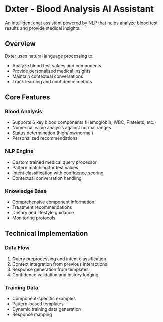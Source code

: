 # Dxter - Blood Analysis AI Assistant

An intelligent chat assistant powered by NLP that helps analyze blood test results and provide medical insights.

## Overview

Dxter uses natural language processing to:
- Analyze blood test values and components
- Provide personalized medical insights
- Maintain contextual conversations
- Track learning and confidence metrics

## Core Features

### Blood Analysis
- Supports 6 key blood components (Hemoglobin, WBC, Platelets, etc.)
- Numerical value analysis against normal ranges
- Status determination (high/low/normal)
- Personalized recommendations

### NLP Engine
- Custom trained medical query processor
- Pattern matching for test values
- Intent classification with confidence scoring
- Contextual conversation handling

### Knowledge Base
- Comprehensive component information
- Treatment recommendations
- Dietary and lifestyle guidance
- Monitoring protocols

## Technical Implementation

### Data Flow
1. Query preprocessing and intent classification
2. Context integration from previous interactions
3. Response generation from templates
4. Confidence validation and history logging

### Training Data
- Component-specific examples
- Pattern-based templates
- Dynamic training data generation
- Response mapping
